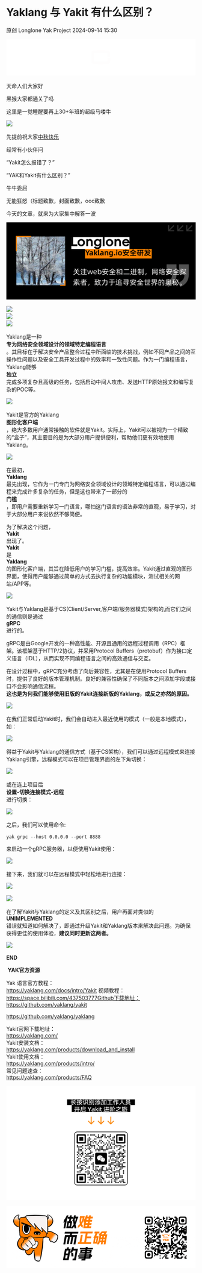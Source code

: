#  Yaklang 与 Yakit 有什么区别？   
原创 Longlone  Yak Project   2024-09-14 15:30  
  
![](/articles/wechat2md-57d4b38fb5fac67b077017855ed50c43.gif)  
  
天命人们大家好  
  
黑猴大家都通关了吗  
  
这里是一觉睡醒要再上30+年班的超级马喽牛  
  
![](/articles/wechat2md-b74f13632956c46464d313df81c10f96.png)  
  
先提前祝大家[中秋快乐](http://mp.weixin.qq.com/s?__biz=Mzk0MTM4NzIxMQ==&mid=2247521342&idx=1&sn=04d08f4920279e5c620c5c7e9138d803&chksm=c2d1e89af5a6618ceb0508c384d662f79fbcf992e0a36f9d74e25ce62ec9d66b1eea023b7fa9&scene=21#wechat_redirect)  
  
  
经常有小伙伴问  
  
“Yakit怎么报错了？”  
  
“YAK和Yakit有什么区别？”  
  
牛牛委屈  
  
无能狂怒（标题致歉，封面致歉，ooc致歉  
  
今天的文章，就来为大家集中解答一波  
  
![](/articles/wechat2md-3c7b63447b178dca759252db58a2f6c2.png)  
  
![](/articles/wechat2md-239333bf70461c1bb4a984dd3beeb6df.png)  
![](/articles/wechat2md-8be9db6347f2ea70817bafa261ef2623.png)  
![](/articles/wechat2md-980240b2c6bc3714f6373a47ea8ccb3b.png)  
  
Yaklang是一种  
**专为网络安全领域设计的领域特定编程语言**  
。其目标在于解决安全产品整合过程中所面临的技术挑战，例如不同产品之间的互操作性问题以及安全工具开发过程中的效率和一致性问题。作为一门编程语言，Yaklang能够  
**独立**  
完成多项复杂且高级的任务，包括启动中间人攻击、发送HTTP原始报文和编写复杂的POC等。  
  
![](/articles/wechat2md-45e087723096e0c0bdc89133f614e963.png)  
  
Yakit是官方的Yaklang  
**图形化客户端**  
，绝大多数用户通常接触的软件就是Yakit。实际上，Yakit可以被视为一个精致的“盒子”，其主要目的是为大部分用户提供便利，帮助他们更有效地使用Yaklang。  
  
![](/articles/wechat2md-fce2e4873e48227ed51ea8807f0ad4e4.png)  
  
  
在最初，  
**Yaklang**  
最先出现，它作为一门专门为网络安全领域设计的领域特定编程语言，可以通过编程来完成许多复杂的任务，但是这也带来了一部分的  
**门槛**  
，即用户需要重新学习一门语言，哪怕这门语言的语法非常的直观，易于学习，对于大部分用户来说依然不够简便。  
  
为了解决这个问题，  
**Yakit**  
出现了。  
**Yakit**  
是  
**Yaklang**  
的图形化客户端，其旨在降低用户的学习门槛，提高效率。Yakit通过直观的图形界面，使得用户能够通过简单的方式去执行复杂的功能模块，测试相关的网站/APP等。  
  
  
![](/articles/wechat2md-f3ed01b2c87914a543c232479637b930.png)  
  
  
Yakit与Yaklang是基于CS(Client/Server,客户端/服务器模式)架构的,而它们之间的通信则是通过  
**gRPC**  
进行的。  
  
gRPC是由Google开发的一种高性能、开源且通用的远程过程调用（RPC）框架。该框架基于HTTP/2协议，并采用Protocol Buffers（protobuf）作为接口定义语言（IDL），从而实现不同编程语言之间的高效通信与交互。  
  
在设计过程中，gRPC充分考虑了向后兼容性，尤其是在使用Protocol Buffers时，提供了良好的版本管理机制。良好的兼容性确保了不同版本之间添加字段或接口不会影响通信流程。  
**这也是为何我们能够使用旧版的Yakit连接新版的Yaklang，或反之亦然的原因。**  
  
![](/articles/wechat2md-729a63a93943fa80853721e52d0d10f5.png)  
  
  
在我们正常启动Yakit时，我们会自动进入最近使用的模式（一般是本地模式），如：  
  
![](/articles/wechat2md-24ca37df242227e94a8c7ae622b6081d.png)  
  
  
得益于Yakit与Yaklang的通信方式（基于CS架构），我们可以通过远程模式来连接Yaklang引擎，远程模式可以在项目管理界面的左下角切换：  
  
![](/articles/wechat2md-7f075065e18b7ec1eefbe40136d6831b.png)  
  
  
或在连上项目后  
**设置-切换连接模式-远程**  
进行切换：  
  
![](/articles/wechat2md-14edd0cb750b3619b48e23f86bc7acbb.png)  
  
  
之后，我们可以使用命令:  
```
yak grpc --host 0.0.0.0 --port 8888
```  
  
  
来启动一个gRPC服务器，以便使用Yakit使用：  
  
![](/articles/wechat2md-302a22a96483217ba1b6ca7ee0972397.png)  
  
  
接下来，我们就可以在远程模式中轻松地进行连接：  
  
![](/articles/wechat2md-a145435ed91a2d7721903d5d15c55576.png)  
  
  
![](/articles/wechat2md-f3edfdcfd3761d3a5c4b0e6e11b1e5f0.png)  
  
在了解Yakit与Yaklang的定义及其区别之后，用户再面对类似的  
**UNIMPLEMENTED**  
错误就知道如何解决了，即通过升级Yakit和Yaklang版本来解决此问题。为确保获得更佳的使用体验，**建议同时更新这两者。**  
  
![](/articles/wechat2md-5801f310e5a63168d2d987bc5da75283.png)  
  
  
  
**END**  
  
  
  
 **YAK官方资源**  
  
  
Yak 语言官方教程：  
https://yaklang.com/docs/intro/Yakit 视频教程：  
https://space.bilibili.com/437503777Github下载地址：  
https://github.com/yaklang/yakit  
  
https://github.com/yaklang/yaklang  
  
Yakit官网下载地址：  
https://yaklang.com/  
Yakit安装文档：  
https://yaklang.com/products/download_and_install  
Yakit使用文档：  
https://yaklang.com/products/intro/  
常见问题速查：  
https://yaklang.com/products/FAQ  
  
![](/articles/wechat2md-8764ec1e71cc199b4b0b0bfb3a12e542.other)  
  
  
![](/articles/wechat2md-304b45488320344b4c7cdbd5759ee4e8.gif)  
  
  

